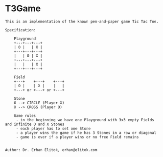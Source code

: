 # T3Game
    This is an implementation of the known pen-and-paper game Tic Tac Toe.

    Specification:

        Playground
        +---+---+---+
        | O |   | X |
        +---+---+---+
        |   | O | X |
        +---+---+---+
        |   |   | X |
        +---+---+---+
        
        Field
        +---+    +---+    +---+
        | O |    | X |    |   |
        +---+ or +---+ or +---+
        
        Stone
        O --> CIRCLE (Player X)
        X --> CROSS (Player O)
        
        Game rules
         - in the beginning we have one Playground with 3x3 empty Fields and infinite O and X Stones
         - each player has to set one Stone
         - a player wins the game if he has 3 Stones in a row or diagonal
         - game is over if a player wins or no free Field remains 


    Author: Dr. Erhan Elitok, erhan@elitok.com
